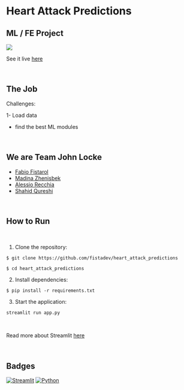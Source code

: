 # Heart Attack Predictions

## ML / FE Project

![](https://www.qch.on.ca/uploads/ICU/ICU%20Equipment/cardiacmonitor.png)

See it live [here]()

<p>&nbsp;</p>

## The Job

Challenges:

1- Load data

- find the best ML modules

<p>&nbsp;</p>

## We are Team John Locke

- [Fabio Fistarol](https://github.com/fistadev)
- [Madina Zhenisbek](https://github.com/madinach)
- [Alessio Recchia](https://github.com/alessiorecchia)
- [Shahid Qureshi](https://github.com/shahidqureshi01)

<p>&nbsp;</p>

## How to Run

<p>&nbsp;</p>

1. Clone the repository:

```
$ git clone https://github.com/fistadev/heart_attack_predictions

$ cd heart_attack_predictions
```

2. Install dependencies:

```
$ pip install -r requirements.txt
```

3. Start the application:

```
streamlit run app.py
```

<p>&nbsp;</p>

Read more about Streamlit [here](https://docs.streamlit.io/en/stable/index.html)

<p>&nbsp;</p>

## Badges

[![Streamlit](https://img.shields.io/badge/made%20with-Streamlit-red)](https://streamlit.io/)
[![Python](https://img.shields.io/badge/python-v3.8-blue)](https://www.python.org/)
